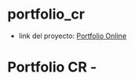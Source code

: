# portfolio_cr
- link del proyecto: <a href="https://cimpy414.github.io/portfolio_cr/" target="_blank">Portfolio Online</a>
# Portfolio CR - 
